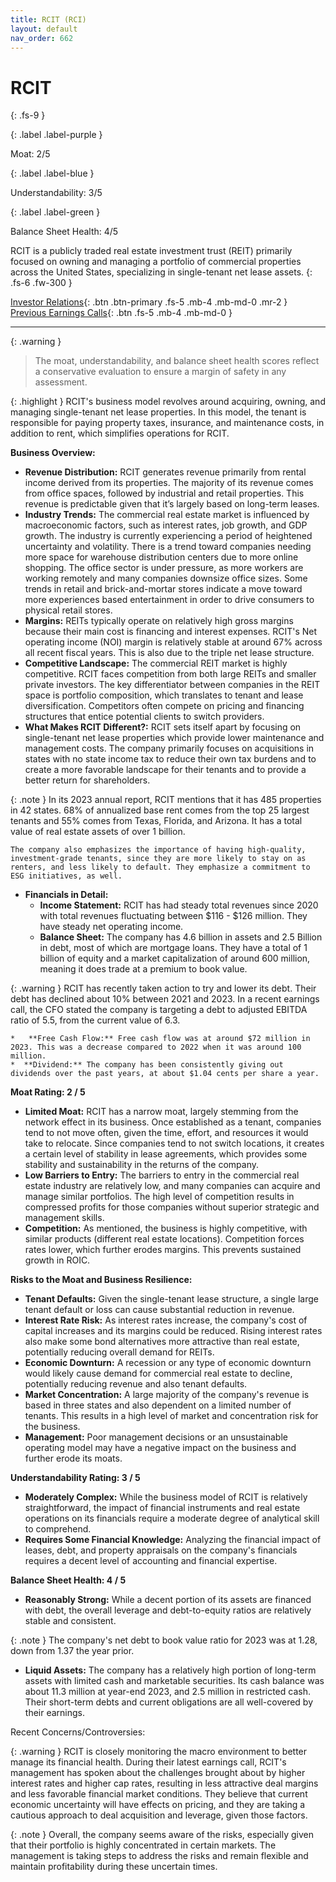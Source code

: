 ```yaml
---
title: RCIT (RCI)
layout: default
nav_order: 662
---
```


# RCIT
{: .fs-9 }

{: .label .label-purple }

Moat: 2/5

{: .label .label-blue }

Understandability: 3/5

{: .label .label-green }

Balance Sheet Health: 4/5

RCIT is a publicly traded real estate investment trust (REIT) primarily focused on owning and managing a portfolio of commercial properties across the United States, specializing in single-tenant net lease assets.
{: .fs-6 .fw-300 }

[Investor Relations](https://www.google.com/search?q=RCI+investor+relations){: .btn .btn-primary .fs-5 .mb-4 .mb-md-0 .mr-2 }
[Previous Earnings Calls](https://discountingcashflows.com/company/RCI/transcripts/){: .btn .fs-5 .mb-4 .mb-md-0 }

---

{: .warning }
>The moat, understandability, and balance sheet health scores reflect a conservative evaluation to ensure a margin of safety in any assessment.



{: .highlight }
RCIT's business model revolves around acquiring, owning, and managing single-tenant net lease properties. In this model, the tenant is responsible for paying property taxes, insurance, and maintenance costs, in addition to rent, which simplifies operations for RCIT.

**Business Overview:**

*   **Revenue Distribution:** RCIT generates revenue primarily from rental income derived from its properties. The majority of its revenue comes from office spaces, followed by industrial and retail properties. This revenue is predictable given that it’s largely based on long-term leases.
*   **Industry Trends:** The commercial real estate market is influenced by macroeconomic factors, such as interest rates, job growth, and GDP growth. The industry is currently experiencing a period of heightened uncertainty and volatility. There is a trend toward companies needing more space for warehouse distribution centers due to more online shopping. The office sector is under pressure, as more workers are working remotely and many companies downsize office sizes. Some trends in retail and brick-and-mortar stores indicate a move toward more experiences based entertainment in order to drive consumers to physical retail stores.
*   **Margins:** REITs typically operate on relatively high gross margins because their main cost is financing and interest expenses. RCIT's Net operating income (NOI) margin is relatively stable at around 67% across all recent fiscal years. This is also due to the triple net lease structure.
*   **Competitive Landscape:** The commercial REIT market is highly competitive. RCIT faces competition from both large REITs and smaller private investors. The key differentiator between companies in the REIT space is portfolio composition, which translates to tenant and lease diversification. Competitors often compete on pricing and financing structures that entice potential clients to switch providers.
*   **What Makes RCIT Different?:** RCIT sets itself apart by focusing on single-tenant net lease properties which provide lower maintenance and management costs. The company primarily focuses on acquisitions in states with no state income tax to reduce their own tax burdens and to create a more favorable landscape for their tenants and to provide a better return for shareholders. 
    
{: .note }
In its 2023 annual report, RCIT mentions that it has 485 properties in 42 states. 68% of annualized base rent comes from the top 25 largest tenants and 55% comes from Texas, Florida, and Arizona. It has a total value of real estate assets of over 1 billion.
    
    The company also emphasizes the importance of having high-quality, investment-grade tenants, since they are more likely to stay on as renters, and less likely to default. They emphasize a commitment to ESG initiatives, as well.
    
*   **Financials in Detail:**
    *   **Income Statement:** RCIT has had steady total revenues since 2020 with total revenues fluctuating between $116 - $126 million. They have steady net operating income. 
    *  **Balance Sheet:** The company has 4.6 billion in assets and 2.5 Billion in debt, most of which are mortgage loans. They have a total of 1 billion of equity and a market capitalization of around 600 million, meaning it does trade at a premium to book value.
   
{: .warning }
RCIT has recently taken action to try and lower its debt. Their debt has declined about 10% between 2021 and 2023. In a recent earnings call, the CFO stated the company is targeting a debt to adjusted EBITDA ratio of 5.5, from the current value of 6.3.
   
   
    *   **Free Cash Flow:** Free cash flow was at around $72 million in 2023. This was a decrease compared to 2022 when it was around 100 million. 
    *  **Dividend:** The company has been consistently giving out dividends over the past years, at about $1.04 cents per share a year.

**Moat Rating: 2 / 5**

*   **Limited Moat:** RCIT has a narrow moat, largely stemming from the network effect in its business. Once established as a tenant, companies tend to not move often, given the time, effort, and resources it would take to relocate. Since companies tend to not switch locations, it creates a certain level of stability in lease agreements, which provides some stability and sustainability in the returns of the company.
*   **Low Barriers to Entry:** The barriers to entry in the commercial real estate industry are relatively low, and many companies can acquire and manage similar portfolios. The high level of competition results in compressed profits for those companies without superior strategic and management skills.
*   **Competition:** As mentioned, the business is highly competitive, with similar products (different real estate locations). Competition forces rates lower, which further erodes margins. This prevents sustained growth in ROIC.

**Risks to the Moat and Business Resilience:**

*  **Tenant Defaults:** Given the single-tenant lease structure, a single large tenant default or loss can cause substantial reduction in revenue.
*  **Interest Rate Risk:** As interest rates increase, the company's cost of capital increases and its margins could be reduced. Rising interest rates also make some bond alternatives more attractive than real estate, potentially reducing overall demand for REITs.
*   **Economic Downturn:** A recession or any type of economic downturn would likely cause demand for commercial real estate to decline, potentially reducing revenue and also tenant defaults.
*  **Market Concentration:** A large majority of the company's revenue is based in three states and also dependent on a limited number of tenants. This results in a high level of market and concentration risk for the business.
*  **Management:** Poor management decisions or an unsustainable operating model may have a negative impact on the business and further erode its moats.

**Understandability Rating: 3 / 5**

*   **Moderately Complex:** While the business model of RCIT is relatively straightforward, the impact of financial instruments and real estate operations on its financials require a moderate degree of analytical skill to comprehend.
*   **Requires Some Financial Knowledge:** Analyzing the financial impact of leases, debt, and property appraisals on the company's financials requires a decent level of accounting and financial expertise.

**Balance Sheet Health: 4 / 5**

*   **Reasonably Strong:** While a decent portion of its assets are financed with debt, the overall leverage and debt-to-equity ratios are relatively stable and consistent.
    
{: .note }
The company's net debt to book value ratio for 2023 was at 1.28, down from 1.37 the year prior.
    
*   **Liquid Assets:** The company has a relatively high portion of long-term assets with limited cash and marketable securities. Its cash balance was about 11.3 million at year-end 2023, and 2.5 million in restricted cash. Their short-term debts and current obligations are all well-covered by their earnings.

Recent Concerns/Controversies:

{: .warning }
RCIT is closely monitoring the macro environment to better manage its financial health. During their latest earnings call, RCIT's management has spoken about the challenges brought about by higher interest rates and higher cap rates, resulting in less attractive deal margins and less favorable financial market conditions. They believe that current economic uncertainty will have effects on pricing, and they are taking a cautious approach to deal acquisition and leverage, given those factors.

{: .note }
Overall, the company seems aware of the risks, especially given that their portfolio is highly concentrated in certain markets. The management is taking steps to address the risks and remain flexible and maintain profitability during these uncertain times.
